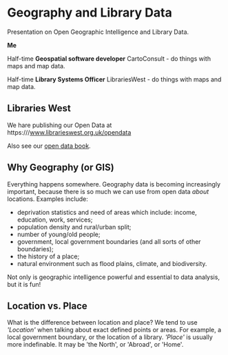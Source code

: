 # Geography and Library Data

Presentation on Open Geographic Intelligence and Library Data.

**Me**

Half-time **Geospatial software developer** CartoConsult - do things with maps and map data.

Half-time **Library Systems Officer** LibrariesWest - do things with maps and map data.

Libraries West
--------------

We hare publishing our Open Data at https:///www.librarieswest.org.uk/opendata

Also see our [open data book](https://librarieswest.gitbooks.io/librarieswest-open-data/).

Why Geography (or GIS)
----------------------

Everything happens somewhere. Geography data is becoming increasingly important, because there is so much we can use from open data *about* locations.  Examples include:

- deprivation statistics and need of areas which include: income, education, work, services;
- population density and rural/urban split;
- number of young/old people;
- government, local government boundaries (and all sorts of other boundaries);
- the history of a place;
- natural environment such as flood plains, climate, and biodiversity.

Not only is geographic intelligence powerful and essential to data analysis, but it is fun!

Location vs. Place
------------------

What is the difference between location and place?  We tend to use *'Location'* when talking about exact defined points or areas.  For example, a local government boundary, or the location of a library.  *'Place'* is usually more indefinable.  It may be 'the North', or 'Abroad', or 'Home'.
